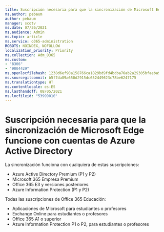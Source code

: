```yaml
---
title: Suscripción necesaria para que la sincronización de Microsoft Edge funcione con cuentas de Azure Active Directory
ms.author: pebaum
author: pebaum
manager: scotv
ms.date: 07/26/2021
ms.audience: Admin
ms.topic: article
ms.service: o365-administration
ROBOTS: NOINDEX, NOFOLLOW
localization_priority: Priority
ms.collection: Adm_O365
ms.custom:
- "8306"
- "9004429"
ms.openlocfilehash: 1238d6ef90a158766ca1829bd9fd4bdba76ab2a29305bfaeba90d2ddfaf76ccb
ms.sourcegitcommit: b5f7da89a650d2915dc652449623c78be6247175
ms.translationtype: HT
ms.contentlocale: es-ES
ms.lasthandoff: 08/05/2021
ms.locfileid: "53999010"
---
```

# <a name="subscription-needed-for-microsoft-edge-sync-to-work-with-azure-active-directory-accounts"></a>Suscripción necesaria para que la sincronización de Microsoft Edge funcione con cuentas de Azure Active Directory

La sincronización funciona con cualquiera de estas suscripciones:

- Azure Active Directory Premium (P1 y P2)
- Microsoft 365 Empresa Premium
- Office 365 E3 y versiones posteriores
- Azure Information Protection (P1 y P2)

Todas las suscripciones de Office 365 Educación:

- Aplicaciones de Microsoft para estudiantes o profesores
- Exchange Online para estudiantes o profesores
- Office 365 A1 o superior
- Azure Information Protection P1 o P2, para estudiantes o profesores


